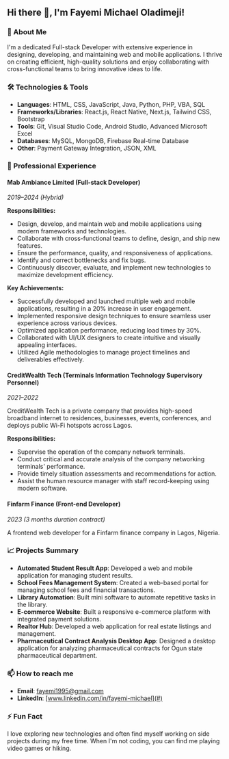 ## Hi there 👋, I'm Fayemi Michael Oladimeji!

### 🚀 About Me
I'm a dedicated Full-stack Developer with extensive experience in designing, developing, and maintaining web and mobile applications. I thrive on creating efficient, high-quality solutions and enjoy collaborating with cross-functional teams to bring innovative ideas to life.

### 🛠️ Technologies & Tools
- **Languages**: HTML, CSS, JavaScript, Java, Python, PHP, VBA, SQL
- **Frameworks/Libraries**: React.js, React Native, Next.js, Tailwind CSS, Bootstrap
- **Tools**: Git, Visual Studio Code, Android Studio, Advanced Microsoft Excel
- **Databases**: MySQL, MongoDB, Firebase Real-time Database
- **Other**: Payment Gateway Integration, JSON, XML

### 💼 Professional Experience

#### Mab Ambiance Limited (Full-stack Developer)
*2019–2024 (Hybrid)*

**Responsibilities:**
- Design, develop, and maintain web and mobile applications using modern frameworks and technologies.
- Collaborate with cross-functional teams to define, design, and ship new features.
- Ensure the performance, quality, and responsiveness of applications.
- Identify and correct bottlenecks and fix bugs.
- Continuously discover, evaluate, and implement new technologies to maximize development efficiency.

**Key Achievements:**
- Successfully developed and launched multiple web and mobile applications, resulting in a 20% increase in user engagement.
- Implemented responsive design techniques to ensure seamless user experience across various devices.
- Optimized application performance, reducing load times by 30%.
- Collaborated with UI/UX designers to create intuitive and visually appealing interfaces.
- Utilized Agile methodologies to manage project timelines and deliverables effectively.

#### CreditWealth Tech (Terminals Information Technology Supervisory Personnel)
*2021–2022*

CreditWealth Tech is a private company that provides high-speed broadband internet to residences, businesses, events, conferences, and deploys public Wi-Fi hotspots across Lagos.

**Responsibilities:**
- Supervise the operation of the company network terminals.
- Conduct critical and accurate analysis of the company networking terminals' performance.
- Provide timely situation assessments and recommendations for action.
- Assist the human resource manager with staff record-keeping using modern software.

#### Finfarm Finance (Front-end Developer)
*2023 (3 months duration contract)*

A frontend web developer for a Finfarm finance company in Lagos, Nigeria.

### 📈 Projects Summary
- **Automated Student Result App**: Developed a web and mobile application for managing student results.
- **School Fees Management System**: Created a web-based portal for managing school fees and financial transactions.
- **Library Automation**: Built mini software to automate repetitive tasks in the library.
- **E-commerce Website**: Built a responsive e-commerce platform with integrated payment solutions.
- **Realtor Hub**: Developed a web application for real estate listings and management.
- **Pharmaceutical Contract Analysis Desktop App**: Designed a desktop application for analyzing pharmaceutical contracts for Ogun state pharmaceutical department.

### 📫 How to reach me
- **Email**: [fayemi1995@gmail.com](mailto:your.email@example.com)
- **LinkedIn**: [www.linkedin.com/in/fayemi-michael](#)

### ⚡ Fun Fact
I love exploring new technologies and often find myself working on side projects during my free time. When I'm not coding, you can find me playing video games or hiking.
